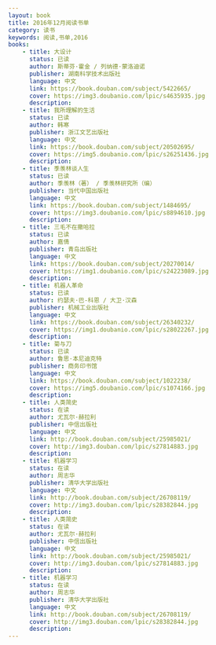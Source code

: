 ```yaml
---
layout: book
title: 2016年12月阅读书单
category: 读书
keywords: 阅读,书单,2016
books: 
    - title: 大设计
      status: 已读
      author: 斯蒂芬·霍金 / 列纳德·蒙洛迪诺
      publisher: 湖南科学技术出版社
      language: 中文
      link: https://book.douban.com/subject/5422665/           
      cover: https://img3.doubanio.com/lpic/s4635935.jpg
      description: 
    - title: 我所理解的生活
      status: 已读
      author: 韩寒
      publisher: 浙江文艺出版社
      language: 中文
      link: https://book.douban.com/subject/20502695/          
      cover: https://img5.doubanio.com/lpic/s26251436.jpg
      description: 
    - title: 季羡林谈人生
      status: 已读
      author: 季羡林（著） / 季羡林研究所（编） 
      publisher: 当代中国出版社
      language: 中文
      link: https://book.douban.com/subject/1484695/           
      cover: https://img3.doubanio.com/lpic/s8894610.jpg
      description: 
    - title: 三毛不在撒哈拉
      status: 已读
      author: 嘉倩
      publisher: 青岛出版社
      language: 中文
      link: https://book.douban.com/subject/20270014/           
      cover: https://img1.doubanio.com/lpic/s24223089.jpg
      description: 
    - title: 机器人革命
      status: 已读
      author: 约瑟夫·巴-科恩 / 大卫·汉森  
      publisher: 机械工业出版社
      language: 中文
      link: https://book.douban.com/subject/26340232/           
      cover: https://img1.doubanio.com/lpic/s28022267.jpg
      description: 
    - title: 菊与刀
      status: 已读
      author: 鲁思·本尼迪克特
      publisher: 商务印书馆
      language: 中文
      link: https://book.douban.com/subject/1022238/          
      cover: https://img5.doubanio.com/lpic/s1074166.jpg
      description: 
    - title: 人类简史
      status: 在读
      author: 尤瓦尔·赫拉利 
      publisher: 中信出版社
      language: 中文
      link: http://book.douban.com/subject/25985021/          
      cover: http://img3.douban.com/lpic/s27814883.jpg
      description: 
    - title: 机器学习
      status: 在读
      author: 周志华
      publisher: 清华大学出版社
      language: 中文
      link: http://book.douban.com/subject/26708119/          
      cover: http://img3.douban.com/lpic/s28382844.jpg
      description: 
    - title: 人类简史
      status: 在读
      author: 尤瓦尔·赫拉利 
      publisher: 中信出版社
      language: 中文
      link: http://book.douban.com/subject/25985021/          
      cover: http://img3.douban.com/lpic/s27814883.jpg
      description: 
    - title: 机器学习
      status: 在读
      author: 周志华
      publisher: 清华大学出版社
      language: 中文
      link: http://book.douban.com/subject/26708119/          
      cover: http://img3.douban.com/lpic/s28382844.jpg
      description: 
---
```





     
  